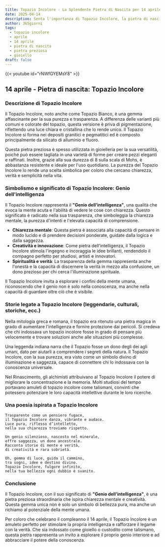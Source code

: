 ```yaml
---
title: Topazio Incolore - La Splendente Pietra di Nascita per 14 aprile
date: 2025-04-14
description: Senta l'importanza di Topazio Incolore, la pietra di nascita di 14 aprile che simboleggia Genio dell'intelligenza. Lasci che la sua bellezza e il suo significato illuminino la sua giornata.
author: 365giorni
tags:
  - topazio incolore
  - aprile
  - 14 aprile
  - pietra di nascita
  - pietra preziosa
  - gioiello
draft: false
---
```


{{< youtube id="rNWfGYEMsY8" >}}

## 14 aprile - Pietra di nascita: Topazio Incolore

### Descrizione di Topazio Incolore

Il Topazio Incolore, noto anche come Topazio Bianco, è una gemma affascinante per la sua purezza e trasparenza. A differenza delle varianti più comuni e colorate del topazio, questa versione è priva di pigmentazione, riflettendo una luce chiara e cristallina che lo rende unico. Il Topazio Incolore si forma nei depositi granitici e pegmatitici ed è composto principalmente da silicato di alluminio e fluoro.

Questa pietra preziosa è spesso utilizzata in gioielleria per la sua versatilità, poiché può essere tagliata in una varietà di forme per creare pezzi eleganti e raffinati. Inoltre, grazie alla sua durezza di 8 sulla scala di Mohs, è abbastanza resistente e ideale per l'uso quotidiano. La purezza del Topazio Incolore lo rende una scelta simbolica per coloro che cercano chiarezza, verità e semplicità nella vita.

### Simbolismo e significato di Topazio Incolore: Genio dell'intelligenza

Il Topazio Incolore rappresenta il **"Genio dell'intelligenza"**, una qualità che evoca la mente acuta e l'abilità di vedere le cose con chiarezza. Questo significato è radicato nella sua trasparenza, che simboleggia la chiarezza mentale, la purezza d'intenti e l'elevata capacità di comprensione.

- **Chiarezza mentale**: Questa pietra è associata alla capacità di pensare in modo lucido e di prendere decisioni ponderate, guidate dalla logica e dalla saggezza.
- **Creatività e innovazione**: Come pietra dell'intelligenza, il Topazio Incolore stimola l'ingegno e incoraggia le idee brillanti, rendendolo il compagno perfetto per studiosi, artisti e innovatori.
- **Spiritualità e verità**: La trasparenza della gemma rappresenta anche l'onestà e la capacità di discernere la verità in mezzo alla confusione, un dono prezioso per chi cerca l'illuminazione spirituale.

Il Topazio Incolore invita a esplorare i confini della mente umana, riconoscendo che il genio non è solo nella conoscenza, ma anche nella capacità di guardare oltre ciò che è visibile.

### Storie legate a Topazio Incolore (leggendarie, culturali, storiche, ecc.)

Nella mitologia greca e romana, il topazio era ritenuto una pietra magica in grado di aumentare l'intelligenza e fornire protezione dai pericoli. Si credeva che chi indossava un topazio incolore fosse in grado di pensare più velocemente e trovare soluzioni anche alle situazioni più complesse.

Una leggenda indiana narra che il Topazio fosse un dono degli dei agli umani, dato per aiutarli a comprendere i segreti della natura. Il Topazio Incolore, con la sua purezza, era visto come un simbolo divino di illuminazione e saggezza, capace di connettere chi lo indossava con la conoscenza universale.

Nel Rinascimento, gli alchimisti attribuivano al Topazio Incolore il potere di migliorare la concentrazione e la memoria. Molti studiosi del tempo portavano amuleti di topazio incolore come talismani, convinti che potessero potenziare le loro capacità intellettive durante le loro ricerche.

### Una poesia ispirata a Topazio Incolore

```
Trasparente come un pensiero fugace,  
il Topazio Incolore danza, vibrante e audace.  
Luce pura, riflesso d’intelletto,  
nella sua chiarezza troviamo rispetto.

Un genio silenzioso, nascosto nel minerale,  
offre saggezza, un dono ancestrale.  
Racconta storie di mente e verità,  
di creatività e rara sobrietà.

Oh, gemma di luce, guida il cammino,  
tra sogni, idee e destino divino.  
Topazio Incolore, fulgore infinito,  
nella tua bellezza ogni dubbio è svanito.
```

### Conclusione

Il Topazio Incolore, con il suo significato di **"Genio dell'intelligenza"**, è una pietra preziosa straordinaria che ispira chiarezza mentale e creatività. Questa gemma unica non è solo un simbolo di bellezza pura, ma anche un richiamo al potenziale della mente umana.

Per coloro che celebrano il compleanno il 14 aprile, il Topazio Incolore è un amuleto perfetto per stimolare la propria intelligenza e rafforzare il legame con la verità. Che sia indossato come gioiello o custodito come talismano, questa pietra rappresenta un invito a esplorare il proprio genio interiore e ad abbracciare il potere della conoscenza.
